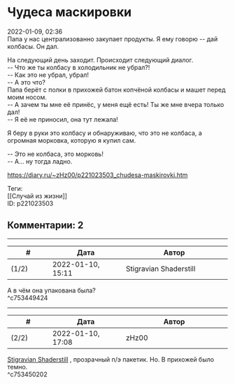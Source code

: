 Чудеса маскировки
=================

  
2022-01-09, 02:36  
 Папа у нас централизованно закупает продукты. Я ему говорю -- дай колбасы. Он дал.   
   
 На следующий день заходит. Происходит следующий диалог.   
 -- Что же ты колбасу в холодильник не убрал?!   
 -- Как это не убрал, убрал!   
 -- А это что?   
 Папа берёт с полки в прихожей батон копчёной колбасы и машет перед моим носом.   
 -- А зачем ты мне её принёс, у меня ещё есть! Ты же мне вчера только дал!   
 -- Я её не приносил, она тут лежала!   
   
 Я беру в руки это колбасу и обнаруживаю, что это не колбаса, а огромная морковка, которую я купил сам.   
   
 -- Это не колбаса, это морковь!   
 -- А... ну тогда ладно.   
  
<https://diary.ru/~zHz00/p221023503_chudesa-maskirovki.htm>  
  
Теги:  
[[Случай из жизни]]  
ID: p221023503  


Комментарии: 2
--------------

  


---



|         #         |              Дата              |                     Автор                     |           ID           |
| --- | --- | --- | --- |
| (1/2) | 2022-01-10, 15:11 | Stigravian Shaderstill | c753449424 |

  
 А в чём она упакована была?   
 ^c753449424

---



|         #         |              Дата              |                     Автор                     |           ID           |
| --- | --- | --- | --- |
| (2/2) | 2022-01-10, 17:08 | zHz00 | c753450202 |

  
  [Stigravian Shaderstill](https://stigravian.diary.ru "Science, Death, Rock-n-Roll")  , прозрачный п/э пакетик. Но. В прихожей было темно.   
 ^c753450202